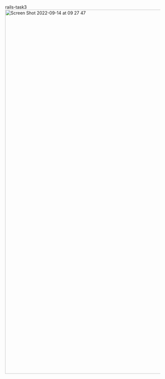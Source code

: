 rails-task3
<img width="1185" alt="Screen Shot 2022-09-14 at 09 27 47" src="https://user-images.githubusercontent.com/65233701/190090613-75e7cdd8-84c3-42cf-b424-9472286784ff.png">
